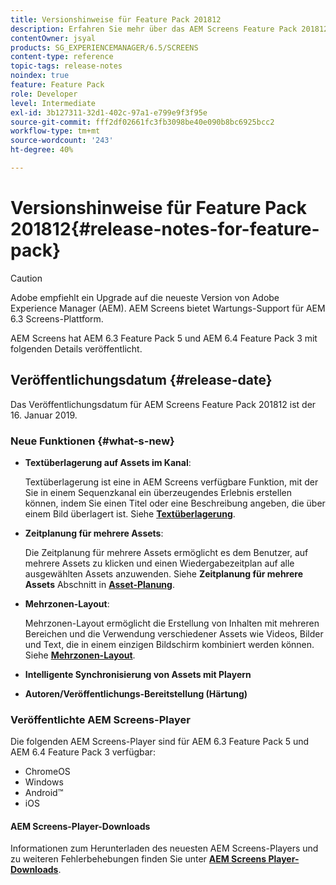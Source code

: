 ```yaml
---
title: Versionshinweise für Feature Pack 201812
description: Erfahren Sie mehr über das AEM Screens Feature Pack 201812, das am 16. Januar 2019 veröffentlicht wurde.
contentOwner: jsyal
products: SG_EXPERIENCEMANAGER/6.5/SCREENS
content-type: reference
topic-tags: release-notes
noindex: true
feature: Feature Pack
role: Developer
level: Intermediate
exl-id: 3b127311-32d1-402c-97a1-e799e9f3f95e
source-git-commit: fff2df02661fc3fb3098be40e090b8bc6925bcc2
workflow-type: tm+mt
source-wordcount: '243'
ht-degree: 40%

---
```


# Versionshinweise für Feature Pack 201812{#release-notes-for-feature-pack}

>[!CAUTION]
>
>Adobe empfiehlt ein Upgrade auf die neueste Version von Adobe Experience Manager (AEM). AEM Screens bietet Wartungs-Support für AEM 6.3 Screens-Plattform.

AEM Screens hat AEM 6.3 Feature Pack 5 und AEM 6.4 Feature Pack 3 mit folgenden Details veröffentlicht.

## Veröffentlichungsdatum {#release-date}

Das Veröffentlichungsdatum für AEM Screens Feature Pack 201812 ist der 16. Januar 2019.

### Neue Funktionen {#what-s-new}

* **Textüberlagerung auf Assets im Kanal**:

  Textüberlagerung ist eine in AEM Screens verfügbare Funktion, mit der Sie in einem Sequenzkanal ein überzeugendes Erlebnis erstellen können, indem Sie einen Titel oder eine Beschreibung angeben, die über einem Bild überlagert ist. Siehe [**Textüberlagerung**](text-overlay.md).

* **Zeitplanung für mehrere Assets**:

  Die Zeitplanung für mehrere Assets ermöglicht es dem Benutzer, auf mehrere Assets zu klicken und einen Wiedergabezeitplan auf alle ausgewählten Assets anzuwenden. Siehe **Zeitplanung für mehrere Assets** Abschnitt in **[Asset-Planung](asset-level-scheduling.md)**.

* **Mehrzonen-Layout**:

  Mehrzonen-Layout ermöglicht die Erstellung von Inhalten mit mehreren Bereichen und die Verwendung verschiedener Assets wie Videos, Bilder und Text, die in einem einzigen Bildschirm kombiniert werden können. Siehe **[Mehrzonen-Layout](multi-zone-layout-aem-screens.md)**.

* **Intelligente Synchronisierung von Assets mit Playern**
* **Autoren/Veröffentlichungs-Bereitstellung (Härtung)**

### Veröffentlichte AEM Screens-Player

Die folgenden AEM Screens-Player sind für AEM 6.3 Feature Pack 5 und AEM 6.4 Feature Pack 3 verfügbar:

* ChromeOS
* Windows
* Android™
* iOS

#### AEM Screens-Player-Downloads 

Informationen zum Herunterladen des neuesten AEM Screens-Players und zu weiteren Fehlerbehebungen finden Sie unter [**AEM Screens Player-Downloads**](https://download.macromedia.com/screens/).
